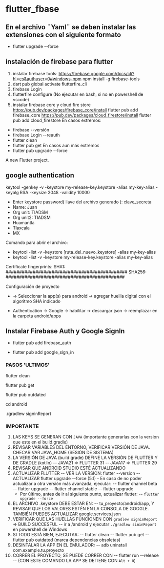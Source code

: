 # flutter_fbase

## En el archivo ¨Yaml¨ se deben instalar las extensiones con el siguiente formato

- flutter upgrade --force

## instalación de firebase para flutter

1) instalar firebase tools:
<https://firebase.google.com/docs/cli?hl=es&authuser=0#windows-npm>
 npm install -g firebase-tools
2) dart pub global activate flutterfire_cli
3) firebase Login
4) flutterfire configure (No ejecutar en bash, si no en powershell de vscode)
5) instalar firebase core y cloud fire store
<https://pub.dev/packages/firebase_core/install>
 flutter pub add firebase_core
<https://pub.dev/packages/cloud_firestore/install>
 flutter pub add cloud_firestore
En casos extremos:

- firebase --versión
- firebase Login --reauth
- flutter clean
- flutter pub get
En casos aun más extremos
- flutter pub upgrade --force

A new Flutter project.

## google authentication

keytool -genkey -v -keystore my-release-key.keystore -alias my-key-alias -keyalg RSA -keysize 2048 -validity 10000

- Enter keystore password( llave del archivo generado ): clave_secreta
- Name: Juan
- Org unit: TIADSM
- Org unit2: TIADSM
- Huamantla
- Tlaxcala
- MX

Comando para abrir el archivo:

- keytool -list -v -keystore [ruta_del_nuevo_keystore] -alias my-key-alias
- keytool -list -v -keystore my-release-key.keystore -alias my-key-alias

Certificate fingerprints:
         SHA1: #############################################
         SHA256: ############################################

Configuración de proyecto

- -> Seleccionar la app(s) para android -> agregar huellla digital con el algoritmo SHA indicado

- Authentication -> Google -> habilitar -> descargar json -> reemplazar en la carpeta android/apps

## Instalar Firebase Auth y Google SignIn

- flutter pub add firebase_auth

- flutter pub add google_sign_in

### PASOS 'ULTIMOS'

flutter clean

flutter pub get

flutter pub outdated

cd android

./gradlew signinReport

### IMPORTANTE

1) LAS KEYS SE GENERAN CON `JAVA` (importante generarlas con la version que este en el build.gradle)
2) REVISAR VARIABLES DEL ENTORNO, VERIFICAR VERSIÓN DE JAVA.
    CHECAR VAR JAVA_HOME (SESIÓN DE SISTEMA)
3) LA VERSIÓN DE JAVA (build grade) DEFINE LA VERSIÓN DE FLUTTER Y DE GRADLE (kotlin)
    -- JAVA21 => FLUTTER 31
    -- JAVA17 => FLUTTER 29
4) REVISAR QUE ANDROID STUDIO ESTÉ ACTUALIZANDO
5) ACTUALIZAR FLUTTER
    -- VER LA VERSION: flutter --version
    -- ACTUALIZAR flutter upgrade --force
(5.1) - En caso de no poder actualizar a otra versión más avanzada, ejecutar:
    -- flutter channel beta
    -- flutter upgrade
    -- flutter channel stable
    -- flutter upgrade
    - Por último, antes de ir al siguiente punto, actualizar flutter:
    -- `flutter upgrade --force`
6) EL ARCHIVO .keystore DEBE ESTAR EN:
    -- tu_proyecto/android/app, Y REVISAR QUE LOS VALORES ESTÉN EN LA CONSOLA DE GOOGLE.
    TAMBIÉN PUEDES ACTUALIZAR google.services.json
7) VERIFICAR QUE LAS HUELLAS FUNCIONEN CON `gradlew signinReport` => BUILD SUCCESFUL
    -- ir a /android y ejecutar `./gradlew sininReport` en powershell de Windows
8) SI TODO ESTÁ BIEN, EJECUTAR:
    -- flutter clean
    -- flutter pub get
    -- flutter pub outdated (marca dependencias obsoletas)
9) DESINTALAR LA APP EN EL EMULADOR:
    -- adb uninstall com.example.tu.proyecto
10) CORRER EL PROYECTO, SE PUEDE CORRER CON
    -- flutter run --release
    -- (CON ESTE COMANDO LA APP SE DETIENE CON ``Alt + 0``)

